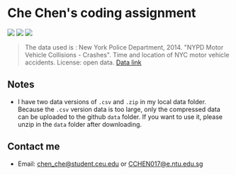 # Che Chen's coding assignment
![](https://img.shields.io/badge/Process-100%25-green) 
![](https://img.shields.io/badge/Language-Python|Stata-9cf.svg) 
![](https://img.shields.io/badge/Email-chen__che@student.ceu.edu-lightgrey.svg?style=social&logo=github)
> The data used is : New York Police Department, 2014. "NYPD Motor Vehicle Collisions - Crashes". Time and location of NYC motor vehicle accidents. License: open data.
> [Data link](https://data.cityofnewyork.us/Public-Safety/Motor-Vehicle-Collisions-Crashes/h9gi-nx95 "Data link")

## Notes
- I have two data versions of `.csv` and `.zip` in my local data folder. Because the `.csv` version data is too large, only the compressed data can be uploaded to the github `data` folder. If you want to use it, please unzip in the `data` folder after downloading.

## Contact me
- Email: chen_che@student.ceu.edu or CCHEN017@e.ntu.edu.sg
